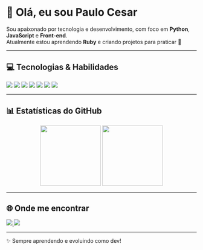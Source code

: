 # 👋 Olá, eu sou Paulo Cesar 

Sou apaixonado por tecnologia e desenvolvimento, com foco em **Python**, **JavaScript** e **Front-end**.  
Atualmente estou aprendendo **Ruby** e criando projetos para praticar 🚀  

---

## 💻 Tecnologias & Habilidades
<p align="left">
  <img src="https://img.shields.io/badge/Python-3776AB?style=for-the-badge&logo=python&logoColor=white"/>
  <img src="https://img.shields.io/badge/JavaScript-F7DF1E?style=for-the-badge&logo=javascript&logoColor=black"/>
  <img src="https://img.shields.io/badge/HTML5-E34F26?style=for-the-badge&logo=html5&logoColor=white"/>
  <img src="https://img.shields.io/badge/CSS3-1572B6?style=for-the-badge&logo=css3&logoColor=white"/>
  <img src="https://img.shields.io/badge/Tailwind_CSS-06B6D4?style=for-the-badge&logo=tailwindcss&logoColor=white"/>
  <img src="https://img.shields.io/badge/React-20232A?style=for-the-badge&logo=react&logoColor=61DAFB"/>
  <img src="https://img.shields.io/badge/Ruby-CC342D?style=for-the-badge&logo=ruby&logoColor=white"/>
</p>

---


## 📊 Estatísticas do GitHub
<p align="center">
  <img src="https://github-readme-stats.vercel.app/api?username=SEU-USUARIO&show_icons=true&theme=tokyonight" height="160"/>
  <img src="https://github-readme-stats.vercel.app/api/top-langs/?username=SEU-USUARIO&layout=compact&theme=tokyonight" height="160"/>
</p>

---

## 🌐 Onde me encontrar
<p align="left">
  <a href="https://www.linkedin.com/in/paulo-c%C3%A9sar-govea-01b4b32a2/" target="_blank">
    <img src="https://img.shields.io/badge/LinkedIn-0A66C2?style=for-the-badge&logo=linkedin&logoColor=white"/>
  </a>
  <a href="pcgovea1@gmail.com">
    <img src="https://img.shields.io/badge/Email-D14836?style=for-the-badge&logo=gmail&logoColor=white"/>
  </a>
</p>

---
✨ Sempre aprendendo e evoluindo como dev!
